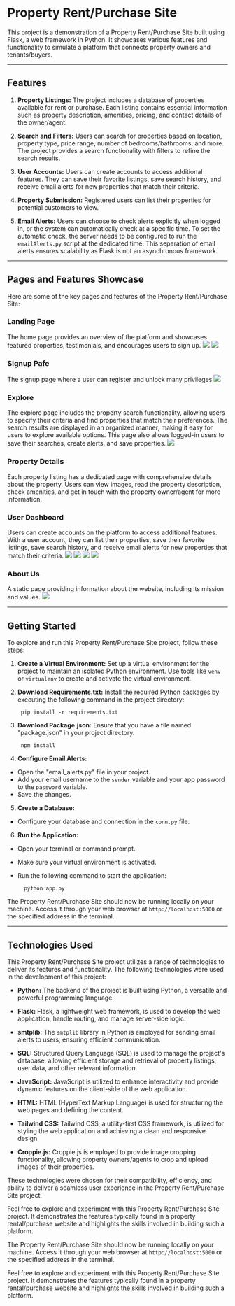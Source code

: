 # Property Rent/Purchase Site

This project is a demonstration of a Property Rent/Purchase Site built using Flask, a web framework in Python. It showcases various features and functionality to simulate a platform that connects property owners and tenants/buyers.

---

## Features

1. **Property Listings:** The project includes a database of properties available for rent or purchase. Each listing contains essential information such as property description, amenities, pricing, and contact details of the owner/agent.

2. **Search and Filters:** Users can search for properties based on location, property type, price range, number of bedrooms/bathrooms, and more. The project provides a search functionality with filters to refine the search results.

3. **User Accounts:** Users can create accounts to access additional features. They can save their favorite listings, save search history, and receive email alerts for new properties that match their criteria.

4. **Property Submission:** Registered users can list their properties for potential customers to view.

5. **Email Alerts:** Users can choose to check alerts explicitly when logged in, or the system can automatically check at a specific time. To set the automatic check, the server needs to be configured to run the `emailAlerts.py` script at the dedicated time. This separation of email alerts ensures scalability as Flask is not an asynchronous framework.

---

## Pages and Features Showcase

Here are some of the key pages and features of the Property Rent/Purchase Site:

### Landing Page

The home page provides an overview of the platform and showcases featured properties, testimonials, and encourages users to sign up.
![](screenshots\landing1.png)
![](screenshots\landing2.png)
### Signup Pafe

The signup page where a user can register and unlock many privileges
![](screenshots\signUp.png)


### Explore

The explore page includes the property search functionality, allowing users to specify their criteria and find properties that match their preferences. The search results are displayed in an organized manner, making it easy for users to explore available options. This page also allows logged-in users to save their searches, create alerts, and save properties.
![](screenshots\explore.png)
### Property Details

Each property listing has a dedicated page with comprehensive details about the property. Users can view images, read the property description, check amenities, and get in touch with the property owner/agent for more information.

### User Dashboard

Users can create accounts on the platform to access additional features. With a user account, they can list their properties, save their favorite listings, save search history, and receive email alerts for new properties that match their criteria.
![](screenshots\userDashboard1.png)
![](screenshots\userDashboard2.png)
![](screenshots\userDashboard3.png)
![](screenshots\userDashboard4.png)

### About Us

A static page providing information about the website, including its mission and values.
![](screenshots\aboutUs.png)

---

## Getting Started

To explore and run this Property Rent/Purchase Site project, follow these steps:

1. **Create a Virtual Environment:** Set up a virtual environment for the project to maintain an isolated Python environment. Use tools like `venv` or `virtualenv` to create and activate the virtual environment.

2. **Download Requirements.txt:** Install the required Python packages by executing the following command in the project directory:

        pip install -r requirements.txt
        

3. **Download Package.json:** Ensure that you have a file named "package.json" in your project directory.

        npm install
        

4. **Configure Email Alerts:**

- Open the "email_alerts.py" file in your project.
- Add your email username to the `sender` variable and your app password to the `password` variable.
- Save the changes.

5. **Create a Database:**

- Configure your database and connection in the `conn.py` file.

6. **Run the Application:**

- Open your terminal or command prompt.
- Make sure your virtual environment is activated.
- Run the following command to start the application:

        python app.py

The Property Rent/Purchase Site should now be running locally on your machine. Access it through your web browser at `http://localhost:5000` or the specified address in the terminal.

---

## Technologies Used

This Property Rent/Purchase Site project utilizes a range of technologies to deliver its features and functionality. The following technologies were used in the development of this project:

- **Python:** The backend of the project is built using Python, a versatile and powerful programming language.

- **Flask:** Flask, a lightweight web framework, is used to develop the web application, handle routing, and manage server-side logic.

- **smtplib:** The `smtplib` library in Python is employed for sending email alerts to users, ensuring efficient communication.

- **SQL:** Structured Query Language (SQL) is used to manage the project's database, allowing efficient storage and retrieval of property listings, user data, and other relevant information.

- **JavaScript:** JavaScript is utilized to enhance interactivity and provide dynamic features on the client-side of the web application.

- **HTML:** HTML (HyperText Markup Language) is used for structuring the web pages and defining the content.

- **Tailwind CSS:** Tailwind CSS, a utility-first CSS framework, is utilized for styling the web application and achieving a clean and responsive design.

- **Croppie.js:** Croppie.js is employed to provide image cropping functionality, allowing property owners/agents to crop and upload images of their properties.

These technologies were chosen for their compatibility, efficiency, and ability to deliver a seamless user experience in the Property Rent/Purchase Site project.

Feel free to explore and experiment with this Property Rent/Purchase Site project. It demonstrates the features typically found in a property rental/purchase website and highlights the skills involved in building such a platform.

The Property Rent/Purchase Site should now be running locally on your machine. Access it through your web browser at `http://localhost:5000` or the specified address in the terminal.

Feel free to explore and experiment with this Property Rent/Purchase Site project. It demonstrates the features typically found in a property rental/purchase website and highlights the skills involved in building such a platform.

